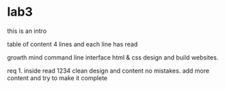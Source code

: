 # lab3

 this is an intro
 
 table of content
 4 lines and each line has read
 
 growth mind
 command line interface
 html & css design and build websites.
 
 
 req 1. inside read 1234
     clean design and content no mistakes.
     add more content and try to make it complete

